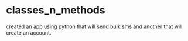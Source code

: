 # classes_n_methods
created an app using python that will send bulk sms and another that will create an account.

